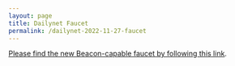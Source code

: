 ```yaml
---
layout: page
title: Dailynet Faucet
permalink: /dailynet-2022-11-27-faucet
---
```


[Please find the new Beacon-capable faucet by following this link](https://faucet.dailynet-2022-11-27.teztnets.xyz).
